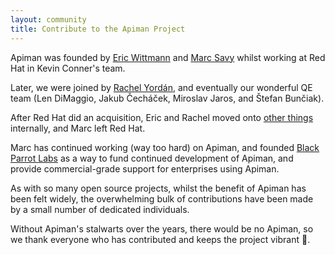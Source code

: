 ```yaml
---
layout: community
title: Contribute to the Apiman Project
---
```


Apiman was founded by [Eric Wittmann](https://github.com/EricWittmann) and [Marc Savy](https://www.github.com/msavy) whilst working at Red Hat in Kevin Conner's team.

Later, we were joined by [Rachel Yordán](https://github.com/kahboom), and eventually our wonderful QE team (Len DiMaggio, Jakub Čecháček, Miroslav Jaros, and Štefan Bunčiak).

After Red Hat did an acquisition, Eric and Rachel moved onto [other things](https://www.github.com/apicurio) internally, and Marc left Red Hat.

Marc has continued working (way too hard) on Apiman, and founded [Black Parrot Labs](https://www.blackparrotlabs.io) as a way to fund continued development of Apiman, and provide commercial-grade support for enterprises using Apiman.

As with so many open source projects, whilst the benefit of Apiman has been felt widely, the overwhelming bulk of contributions have been made by a small number of dedicated individuals.

Without Apiman's stalwarts over the years, there would be no Apiman, so we thank everyone who has contributed and keeps the project vibrant 🙌.
